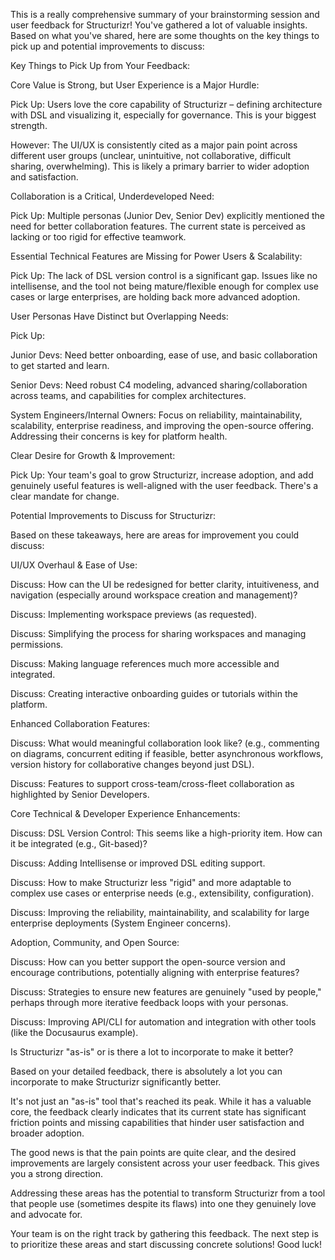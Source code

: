 This is a really comprehensive summary of your brainstorming session and user feedback for Structurizr! You've gathered a lot of valuable insights. Based on what you've shared, here are some thoughts on the key things to pick up and potential improvements to discuss:

Key Things to Pick Up from Your Feedback:

Core Value is Strong, but User Experience is a Major Hurdle:

Pick Up: Users love the core capability of Structurizr – defining architecture with DSL and visualizing it, especially for governance. This is your biggest strength.

However: The UI/UX is consistently cited as a major pain point across different user groups (unclear, unintuitive, not collaborative, difficult sharing, overwhelming). This is likely a primary barrier to wider adoption and satisfaction.

Collaboration is a Critical, Underdeveloped Need:

Pick Up: Multiple personas (Junior Dev, Senior Dev) explicitly mentioned the need for better collaboration features. The current state is perceived as lacking or too rigid for effective teamwork.

Essential Technical Features are Missing for Power Users & Scalability:

Pick Up: The lack of DSL version control is a significant gap. Issues like no intellisense, and the tool not being mature/flexible enough for complex use cases or large enterprises, are holding back more advanced adoption.

User Personas Have Distinct but Overlapping Needs:

Pick Up:

Junior Devs: Need better onboarding, ease of use, and basic collaboration to get started and learn.

Senior Devs: Need robust C4 modeling, advanced sharing/collaboration across teams, and capabilities for complex architectures.

System Engineers/Internal Owners: Focus on reliability, maintainability, scalability, enterprise readiness, and improving the open-source offering. Addressing their concerns is key for platform health.

Clear Desire for Growth & Improvement:

Pick Up: Your team's goal to grow Structurizr, increase adoption, and add genuinely useful features is well-aligned with the user feedback. There's a clear mandate for change.

Potential Improvements to Discuss for Structurizr:

Based on these takeaways, here are areas for improvement you could discuss:

UI/UX Overhaul & Ease of Use:

Discuss: How can the UI be redesigned for better clarity, intuitiveness, and navigation (especially around workspace creation and management)?

Discuss: Implementing workspace previews (as requested).

Discuss: Simplifying the process for sharing workspaces and managing permissions.

Discuss: Making language references much more accessible and integrated.

Discuss: Creating interactive onboarding guides or tutorials within the platform.

Enhanced Collaboration Features:

Discuss: What would meaningful collaboration look like? (e.g., commenting on diagrams, concurrent editing if feasible, better asynchronous workflows, version history for collaborative changes beyond just DSL).

Discuss: Features to support cross-team/cross-fleet collaboration as highlighted by Senior Developers.

Core Technical & Developer Experience Enhancements:

Discuss: DSL Version Control: This seems like a high-priority item. How can it be integrated (e.g., Git-based)?

Discuss: Adding Intellisense or improved DSL editing support.

Discuss: How to make Structurizr less "rigid" and more adaptable to complex use cases or enterprise needs (e.g., extensibility, configuration).

Discuss: Improving the reliability, maintainability, and scalability for large enterprise deployments (System Engineer concerns).

Adoption, Community, and Open Source:

Discuss: How can you better support the open-source version and encourage contributions, potentially aligning with enterprise features?

Discuss: Strategies to ensure new features are genuinely "used by people," perhaps through more iterative feedback loops with your personas.

Discuss: Improving API/CLI for automation and integration with other tools (like the Docusaurus example).

Is Structurizr "as-is" or is there a lot to incorporate to make it better?

Based on your detailed feedback, there is absolutely a lot you can incorporate to make Structurizr significantly better.

It's not just an "as-is" tool that's reached its peak. While it has a valuable core, the feedback clearly indicates that its current state has significant friction points and missing capabilities that hinder user satisfaction and broader adoption.

The good news is that the pain points are quite clear, and the desired improvements are largely consistent across your user feedback. This gives you a strong direction.

Addressing these areas has the potential to transform Structurizr from a tool that people use (sometimes despite its flaws) into one they genuinely love and advocate for.

Your team is on the right track by gathering this feedback. The next step is to prioritize these areas and start discussing concrete solutions! Good luck!